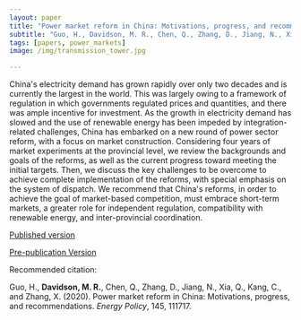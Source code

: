 ```yaml
---
layout: paper
title: "Power market reform in China: Motivations, progress, and recommendations"
subtitle: "Guo, H., Davidson, M. R., Chen, Q., Zhang, D., Jiang, N., Xia, Q., Kang, C., and Zhang, X. (2020). <i>Energy Policy</i>"
tags: [papers, power_markets]
image: /img/transmission_tower.jpg

---
```


China's electricity demand has grown rapidly over only two decades and is currently the largest in the world. This was largely owing to a framework of regulation in which governments regulated prices and quantities, and there was ample incentive for investment. As the growth in electricity demand has slowed and the use of renewable energy has been impeded by integration-related challenges, China has embarked on a new round of power sector reform, with a focus on market construction. Considering four years of market experiments at the provincial level, we review the backgrounds and goals of the reforms, as well as the current progress toward meeting the initial targets. Then, we discuss the key challenges to be overcome to achieve complete implementation of the reforms, with special emphasis on the system of dispatch. We recommend that China's reforms, in order to achieve the goal of market-based competition, must embrace short-term markets, a greater role for independent regulation, compatibility with renewable energy, and inter-provincial coordination.

[Published version](https://doi.org/10.1016/j.enpol.2020.111717)

[Pre-publication Version](https://drive.google.com/file/d/1jya_iJmW-YqKZqqNg9552LNc-3EYGNY7/view?usp=sharing)

Recommended citation:

Guo, H., **Davidson, M. R.**, Chen, Q., Zhang, D., Jiang, N., Xia, Q., Kang, C., and Zhang, X. (2020). Power market reform in China: Motivations, progress, and recommendations. _Energy Policy_, 145, 111717.



